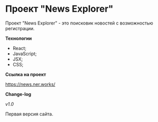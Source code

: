 # Проект "News Explorer" #

Проект "News Explorer" - это поисковик новостей с возможностью регистрации.

**Технологии**

* React;
* JavaScript;
* JSX;
* CSS;

**Ссылка на проект**

https://news.ner.works/


**Change-log**

_v1.0_

Первая версия сайта.
